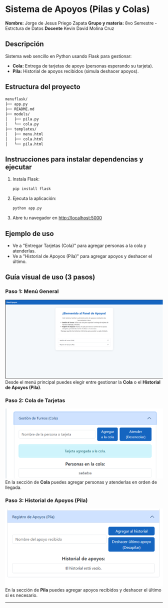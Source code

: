 # Sistema de Apoyos (Pilas y Colas)

**Nombre:** Jorge de Jesus Priego Zapata
**Grupo y materia:** 8vo Semestre - Estrctura de Datos
**Docente** Kevin David Molina Cruz


## Descripción
Sistema web sencillo en Python usando Flask para gestionar:
- **Cola:** Entrega de tarjetas de apoyo (personas esperando su tarjeta).
- **Pila:** Historial de apoyos recibidos (simula deshacer apoyos).

## Estructura del proyecto
```
menuflask/
├── app.py
├── README.md
├── models/
│   ├── pila.py
│   └── cola.py
├── templates/
│   ├── menu.html
│   ├── cola.html
│   └── pila.html
```

## Instrucciones para instalar dependencias y ejecutar
1. Instala Flask:
   ```bash
   pip install flask
   ```
2. Ejecuta la aplicación:
   ```bash
   python app.py
   ```
3. Abre tu navegador en [http://localhost:5000](http://localhost:5000)

## Ejemplo de uso
- Ve a "Entregar Tarjetas (Cola)" para agregar personas a la cola y atenderlas.
- Ve a "Historial de Apoyos (Pila)" para agregar apoyos y deshacer el último.

## Guía visual de uso (3 pasos)

### Paso 1: Menú General
![Menú General](ruta1.png)
Desde el menú principal puedes elegir entre gestionar la **Cola** o el **Historial de Apoyos (Pila)**.

### Paso 2: Cola de Tarjetas
![Cola de Tarjetas](ruta2.png)
En la sección de **Cola** puedes agregar personas y atenderlas en orden de llegada.

### Paso 3: Historial de Apoyos (Pila)
![Historial de Apoyos](ruta3.png)
En la sección de **Pila** puedes agregar apoyos recibidos y deshacer el último si es necesario.

---
